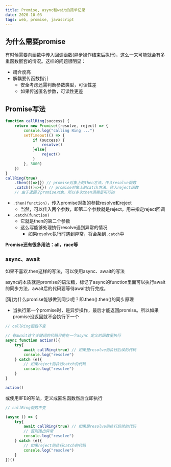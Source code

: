 ```yaml
---
title: Promise, async和wait的简单记录
date: 2020-10-03
tags: web, promise, javascript
---
```


## 为什么需要promise

有时候需要向函数中传入回调函数(异步操作结束后执行)，这么一来可能就会有多重函数嵌套的情况。这样的问题很明显：

- 耦合度高
- 解耦要传函数指针
    * 安全考虑还需判断参数类型，可读性差
    * 如果传送匿名参数，可读性更差


## Promise写法

```javascript
function callRing(success) {
    return new Promise((resolve, reject) => {
        console.log("calling Ring ...")
        setTimeout(() => {
            if (success) {
                resolve()
            }else{
                reject()
            }
        }, 3000)
    })
}
callRing(true)
    .then(()=>{}) // promise对象上的then方法。传入resolve函数
    .catch(()=>{}) // promise对象上的catch方法。传入reject函数
    // 由于返回了promise对象，所以多次then调用是可行的
```

- `.then(function)`，传入promise对象的参数resolve和reject
    * 当然，可以传入两个参数，即第二个参数就是reject。用来指定reject回调
- `.catch(function)`
    * 它就是then的第二个参数
    * 这么写能够处理执行resolve遇到异常的情况
        + 如果resolve执行时遇到异常，将会条到`.catch`中


**Promise还有很多用法：all，race等**


### async、await

如果不喜欢.then这样的写法，可以使用async、await的写法

async的本质就是promise的语法糖，标记了async的function里面可以执行await的同步方法，await后的代码要等待await执行完成。

[猜]为什么promise能够做到同步呢？即.then().then()的同步原理
- 当执行第一个promise时，是异步操作，最后才能返回promise。所以如果promise没返回就不会执行下一个

```javascript
// callRing函数不变

// 有await这个关键词的代码只能在一个async 定义的函数里执行
async function action(){
    try{
        await callRing(true) // 如果是resolve则执行后续的代码
        console.log("resolve")
    } catch (e){
        // 如果reject则执行catch的代码
        console.log("resolve")
    }
}

action()
```

或使用IIFE的写法，定义成匿名函数然后立即执行

```javascript
// callRing函数不变

(async () => {
    try{
        await callRing(true) // 如果是resolve则执行后续的代码
        // 否则抛出异常
        console.log("resolve")
    } catch (e){
        // 如果reject则执行catch的代码
        console.log("resolve")
    }
})()
```


